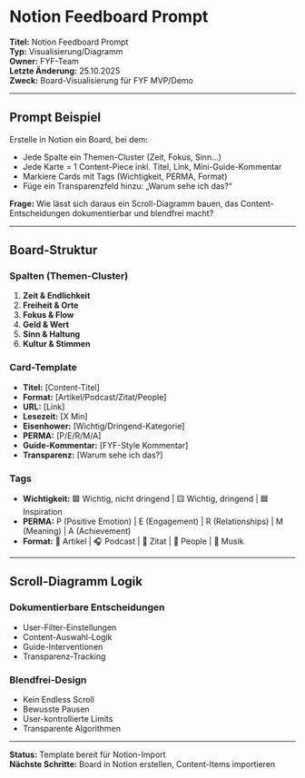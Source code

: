 # Notion Feedboard Prompt

**Titel:** Notion Feedboard Prompt  
**Typ:** Visualisierung/Diagramm  
**Owner:** FYF-Team  
**Letzte Änderung:** 25.10.2025  
**Zweck:** Board-Visualisierung für FYF MVP/Demo  

---

## Prompt Beispiel

Erstelle in Notion ein Board, bei dem:

- Jede Spalte ein Themen-Cluster (Zeit, Fokus, Sinn…)
- Jede Karte = 1 Content-Piece inkl. Titel, Link, Mini-Guide-Kommentar
- Markiere Cards mit Tags (Wichtigkeit, PERMA, Format)
- Füge ein Transparenzfeld hinzu: „Warum sehe ich das?“

**Frage:** Wie lässt sich daraus ein Scroll-Diagramm bauen, das Content-Entscheidungen dokumentierbar und blendfrei macht?

---

## Board-Struktur

### Spalten (Themen-Cluster)
1. **Zeit & Endlichkeit**
2. **Freiheit & Orte** 
3. **Fokus & Flow**
4. **Geld & Wert**
5. **Sinn & Haltung**
6. **Kultur & Stimmen**

### Card-Template
- **Titel:** [Content-Titel]
- **Format:** [Artikel/Podcast/Zitat/People]
- **URL:** [Link]
- **Lesezeit:** [X Min]
- **Eisenhower:** [Wichtig/Dringend-Kategorie]
- **PERMA:** [P/E/R/M/A]
- **Guide-Kommentar:** [FYF-Style Kommentar]
- **Transparenz:** [Warum sehe ich das?]

### Tags
- **Wichtigkeit:** 🟩 Wichtig, nicht dringend | 🟨 Wichtig, dringend | 🟦 Inspiration
- **PERMA:** P (Positive Emotion) | E (Engagement) | R (Relationships) | M (Meaning) | A (Achievement)
- **Format:** 📄 Artikel | 🎧 Podcast | 💬 Zitat | 👤 People | 🎵 Musik

---

## Scroll-Diagramm Logik

### Dokumentierbare Entscheidungen
- User-Filter-Einstellungen
- Content-Auswahl-Logik
- Guide-Interventionen
- Transparenz-Tracking

### Blendfrei-Design
- Kein Endless Scroll
- Bewusste Pausen
- User-kontrollierte Limits
- Transparente Algorithmen

---

**Status:** Template bereit für Notion-Import  
**Nächste Schritte:** Board in Notion erstellen, Content-Items importieren

